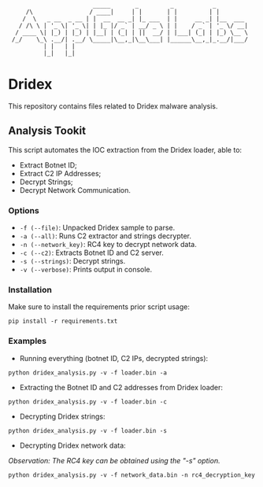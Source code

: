                             _____       _         _           _         
         /\                / ____|     | |       | |         | |        
        /  \   _ __  _ __ | |  __  __ _| |_ ___  | |     __ _| |__  ___ 
       / /\ \ | '_ \| '_ \| | |_ |/ _` | __/ _ \ | |    / _` | '_ \/ __|
      / ____ \| |_) | |_) | |__| | (_| | ||  __/ | |___| (_| | |_) \__ \
     /_/    \_\ .__/| .__/ \_____|\__,_|\__\___| |______\__,_|_.__/|___/
              | |   | |                                                 
              |_|   |_|    

# Dridex

This repository contains files related to Dridex malware analysis.

## Analysis Tookit

This script automates the IOC extraction from the Dridex loader, able to:

- Extract Botnet ID;
- Extract C2 IP Addresses;
- Decrypt Strings;
- Decrypt Network Communication.

### Options

- `-f (--file)`: Unpacked Dridex sample to parse.
- `-a (--all)`: Runs C2 extractor and strings decrypter.
- `-n (--network_key)`: RC4 key to decrypt network data.
- `-c (--c2)`: Extracts Botnet ID and C2 server.
- `-s (--strings)`: Decrypt strings.
- `-v (--verbose)`: Prints output in console.

### Installation

Make sure to install the requirements prior script usage:

`pip install -r requirements.txt`

### Examples

- Running everything (botnet ID, C2 IPs, decrypted strings):

`python dridex_analysis.py -v -f loader.bin -a`

- Extracting the Botnet ID and C2 addresses from Dridex loader:

`python dridex_analysis.py -v -f loader.bin -c`

- Decrypting Dridex strings:

`python dridex_analysis.py -v -f loader.bin -s`

- Decrypting Dridex network data:

_Observation: The RC4 key can be obtained using the "-s" option._

`python dridex_analysis.py -v -f network_data.bin -n rc4_decryption_key`
